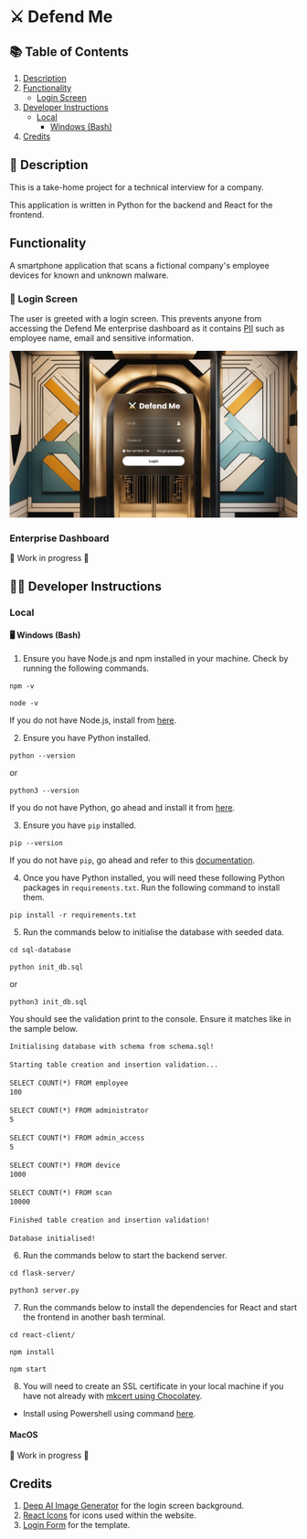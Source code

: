 # ⚔️ Defend Me

## 📚 Table of Contents

1. [Description](#description)
2. [Functionality](#functionality)
    - [Login Screen](#login-screen)
3. [Developer Instructions](#developer-instructions)
    - [Local](#local)
        - [Windows (Bash)](#windows-bash)
4. [Credits](#credits)

## 📖 Description

This is a take-home project for a technical interview for a company.

This application is written in Python for the backend and React for the frontend.

## Functionality

A smartphone application that scans a fictional company's employee devices for known and unknown malware.

### 🔑 Login Screen

The user is greeted with a login screen. This prevents anyone from accessing the Defend Me enterprise dashboard as it contains [PII](https://en.wikipedia.org/wiki/Personal_data) such as employee name, email and sensitive information.

![login screen](./demo/screenshots/LoginScreen.PNG)

### Enterprise Dashboard

🚧 Work in progress 🚧

## 👩‍💻 Developer Instructions

### Local

#### 🖥️ Windows (Bash)

1. Ensure you have Node.js and npm installed in your machine. Check by running the following commands.

```
npm -v
```

```
node -v
```

If you do not have Node.js, install from [here](https://nodejs.org/en/download).

2. Ensure you have Python installed.

```
python --version
```

or

```
python3 --version
```

If you do not have Python, go ahead and install it from [here](https://www.python.org/).

3. Ensure you have `pip` installed.

```
pip --version
```

If you do not have `pip`, go ahead and refer to this [documentation](https://pypi.org/project/pip/).

4. Once you have Python installed, you will need these following Python packages in `requirements.txt`. Run the following command to install them.

```
pip install -r requirements.txt
```

5. Run the commands below to initialise the database with seeded data.

```
cd sql-database
```

```
python init_db.sql
```

or

```
python3 init_db.sql
```

You should see the validation print to the console. Ensure it matches like in the sample below.

```console
Initialising database with schema from schema.sql!

Starting table creation and insertion validation...

SELECT COUNT(*) FROM employee
100

SELECT COUNT(*) FROM administrator
5

SELECT COUNT(*) FROM admin_access
5

SELECT COUNT(*) FROM device
1000

SELECT COUNT(*) FROM scan
10000

Finished table creation and insertion validation!

Database initialised!
```

6. Run the commands below to start the backend server.

```
cd flask-server/
```

```
python3 server.py
```

7. Run the commands below to install the dependencies for React and start the frontend in another bash terminal.

```
cd react-client/
```

```
npm install
```

```
npm start
```

8. You will need to create an SSL certificate in your local machine if you have not already with [mkcert using Chocolatey](https://github.com/FiloSottile/mkcert?tab=readme-ov-file#windows).
- Install using Powershell using command [here](https://chocolatey.org/install).

#### MacOS

🚧 Work in progress 🚧

## Credits

1. [Deep AI Image Generator](https://deepai.org/machine-learning-model/text2img) for the login screen background.
2. [React Icons](https://react-icons.github.io/react-icons/) for icons used within the website.
3. [Login Form](https://www.youtube.com/watch?v=kghwFYOJiNg) for the template.